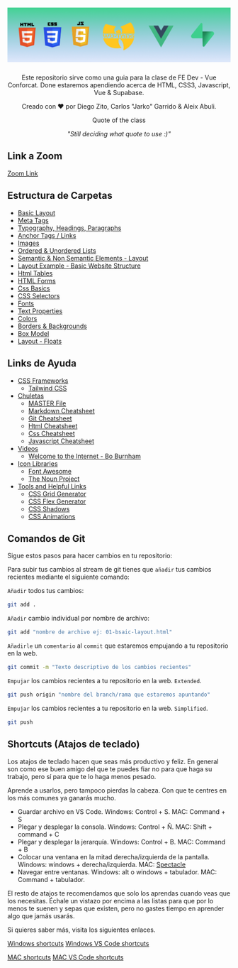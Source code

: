 <h1 align="center">
  <a href="https://github.com/dzc1/ironhack-nov07">
    <img src="./assets/imgs/banner.png" alt="Vue Conforcat Class">
  </a>
</h1>
  <p align="center">
  Este repositorio sirve como una guia para la clase de FE Dev - Vue Conforcat. Done estaremos apendiendo acerca de HTML, CSS3, Javascript, Vue & Supabase.
</p>
 <p align="center" style="font: 16px">
 Creado con ❤️ por Diego Zito, Carlos "Jarko" Garrido & Aleix Abuli.
</p>
<p align="center" style="font: 16px">
 Quote of the class
</p>
<p align="center" style="font:16px; font-style:italic">
 "Still deciding what quote to use :)"
</p>

## Link a Zoom

[Zoom Link](https://ironhack.zoom.us/j/91218132607)

## Estructura de Carpetas

  - [Basic Layout](https://github.com/dzc1/class-jan09/blob/main/section-01-html/01-basic-layout.html)
  - [Meta Tags](https://github.com/dzc1/class-jan09/blob/main/section-01-html/02-meta-tags.html)
  - [Typography, Headings, Paragraphs](https://github.com/dzc1/class-jan09/blob/main/section-01-html/03-typography.html)
  - [Anchor Tags / Links](https://github.com/dzc1/class-jan09/blob/main/section-01-html/04-links.html)
  - [Images](https://github.com/dzc1/class-jan09/blob/main/section-01-html/05-images.html)
  - [Ordered & Unordered Lists](https://github.com/dzc1/class-jan09/blob/main/section-01-html/06-list.html)
  - [Semantic & Non Semantic Elements - Layout](https://github.com/dzc1/class-jan09/blob/main/section-01-html/07-layout.html)
  - [Layout Example - Basic Website Structure](https://github.com/dzc1/class-jan09/blob/main/section-01-html/08-layout-example.html)
  - [Html Tables](https://github.com/dzc1/class-jan09/blob/main/section-01-html/09-tables.html)
  - [HTML Forms](https://github.com/dzc1/class-jan09/blob/main/section-01-html/10-inlinve-vs-block.html)
  - [Css Basics](https://github.com/dzc1/class-jan09/blob/main/section-02-css/01-basics.html)
  - [CSS Selectors](https://github.com/dzc1/class-jan09/blob/main/section-02-css/02-selectors.html)
  - [Fonts](https://github.com/dzc1/class-jan09/blob/main/section-02-css/03-fonts.html)
  - [Text Properties](https://github.com/dzc1/class-jan09/blob/main/section-02-css/04-text-properties.html)
  - [Colors](https://github.com/dzc1/class-jan09/blob/main/section-02-css/05-colors.html)
  - [Borders & Backgrounds](https://github.com/dzc1/class-jan09/blob/main/section-02-css/06-borders-background.html)
  - [Box Model](https://github.com/dzc1/class-jan09/blob/main/section-02-css/07-box-model.html)
  - [Layout - Floats](https://github.com/dzc1/class-jan09/blob/main/section-02-css/09-float-align.html)


## Links de Ayuda

- [CSS Frameworks](#css-frameworks)
  - [Tailwind CSS](https://tailwindcss.com/)
- [Chuletas](#Chuletas)
  - [MASTER File](https://dev.to/devmount/a-cheatsheet-of-128-cheatsheets-for-developers-f4m)
  - [Markdown Cheatsheet](https://www.markdownguide.org/cheat-sheet/)
  - [Git Cheatsheet](https://education.github.com/git-cheat-sheet-education.pdf)
  - [Html Cheatsheet](https://devhints.io/html)
  - [Css Cheatsheet](https://devhints.io/css)
  - [Javascript Cheatsheet](https://htmlcheatsheet.com/js/)
- [Videos](#videos)
  - [Welcome to the Internet - Bo Burnham](https://www.youtube.com/watch?v=k1BneeJTDcU)
- [Icon Libraries](#icon-libraries)
  - [Font Awesome](https://fontawesome.com/)
  - [The Noun Project](https://thenounproject.com/)
- [Tools and Helpful Links](#tools)
  - [CSS Grid Generator](https://cssgrid-generator.netlify.app/)
  - [CSS Flex Generator](https://flexbox.help/)
  - [CSS Shadows](https://htmlcssfreebies.com/css-box-shadow-examples/)
  - [CSS Animations](https://animista.net/)


## Comandos de Git

Sigue estos pasos para hacer cambios en tu repositorio:

Para subir tus cambios al stream de git tienes que `añadir` tus cambios recientes mediante el siguiente comando:

`Añadir` todos tus cambios:

```bash
git add .
```

`Añadir` cambio individual por nombre de archivo:

```bash
git add "nombre de archivo ej: 01-bsaic-layout.html"
```

`Añadirle` un `comentario` al `commit` que estaremos empujando a tu repositorio en la web.

```bash
git commit -m "Texto descriptivo de los cambios recientes"
```

`Empujar` los cambios recientes a tu repositorio en la web. `Extended`.

```bash
git push origin "nombre del branch/rama que estaremos apuntando"
```

`Empujar` los cambios recientes a tu repositorio en la web. `Simplified`.

```bash
git push
```

## Shortcuts (Atajos de teclado)
Los atajos de teclado hacen que seas más productivo y feliz. En general son como ese buen amigo del que te puedes fiar no para que haga su trabajo, pero sí para que te lo haga menos pesado. 

Aprende a usarlos, pero tampoco pierdas la cabeza. Con que te centres en los más comunes ya ganarás mucho. 
  - Guardar archivo en VS Code.   Windows: Control + S.   MAC: Command + S
  - Plegar y desplegar la consola.  Windows: Control + Ñ.   MAC: Shift + command + C
  - Plegar y desplegar la jerarquía. Windows: Control + B.   MAC: Command + B
  - Colocar una ventana en la mitad derecha/izquierda de la pantalla. Windows: windows + derecha/izquierda.   MAC: [Spectacle](https://www.spectacleapp.com/)
  - Navegar entre ventanas. Windows: alt o windows + tabulador.   MAC: Command + tabulador.

El resto de atajos te recomendamos que solo los aprendas cuando veas que los necesitas. Échale un vistazo por encima a las listas para que por lo menos te suenen y sepas que existen, pero no gastes tiempo en aprender algo que jamás usarás. 

Si quieres saber más, visita los siguientes enlaces. 

[Windows shortcuts](https://support.microsoft.com/es-es/windows/m%C3%A9todos-abreviados-de-teclado-de-windows-dcc61a57-8ff0-cffe-9796-cb9706c75eec)
[Windows VS Code shortcuts](https://carontestudio.com/blog/atajos-de-teclado-en-visual-studio-code/)

[MAC shortcuts](https://support.apple.com/es-es/HT201236)
[MAC VS Code shortcuts](https://manolohidalgo.com/atajos-de-teclado-en-visual-studio-code-para-mac/)


